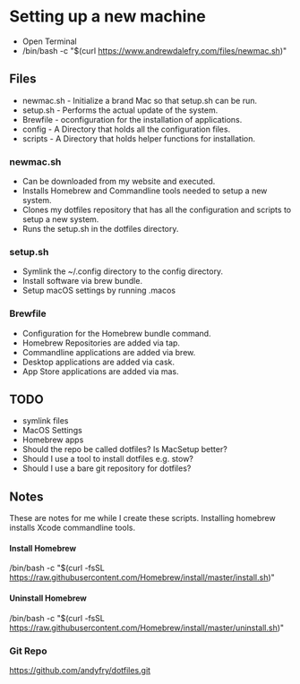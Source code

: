 # Setting up a new machine
- Open Terminal
- /bin/bash -c "$(curl https://www.andrewdalefry.com/files/newmac.sh)"


## Files
- newmac.sh - Initialize a brand Mac so that setup.sh can be run.
- setup.sh - Performs the actual update of the system.
- Brewfile - oconfiguration for the installation of applications.
- config - A Directory that holds all the configuration files.
- scripts - A Directory that holds helper functions for installation.

### newmac.sh
- Can be downloaded from my website and executed.
- Installs Homebrew and Commandline tools needed to setup a new system.
- Clones my dotfiles repository that has all the configuration and scripts to setup a new system.
- Runs the setup.sh in the dotfiles directory.

### setup.sh
- Symlink the ~/.config directory to the config directory.
- Install software via brew bundle.
- Setup macOS settings by running .macos

### Brewfile
- Configuration for the Homebrew bundle command.
- Homebrew Repositories are added via tap.
- Commandline applications are added via brew.
- Desktop applications are added via cask.
- App Store applications are added via mas.

## TODO
- symlink files
- MacOS Settings
- Homebrew apps
- Should the repo be called dotfiles? Is MacSetup better?
- Should I use a tool to install dotfiles e.g. stow?
- Should I use a bare git repository for dotfiles?

## Notes
These are notes for me while I create these scripts.
Installing homebrew installs Xcode commandline tools.

#### Install Homebrew
/bin/bash -c "$(curl -fsSL https://raw.githubusercontent.com/Homebrew/install/master/install.sh)"

#### Uninstall Homebrew
/bin/bash -c "$(curl -fsSL https://raw.githubusercontent.com/Homebrew/install/master/uninstall.sh)"

### Git Repo
https://github.com/andyfry/dotfiles.git


